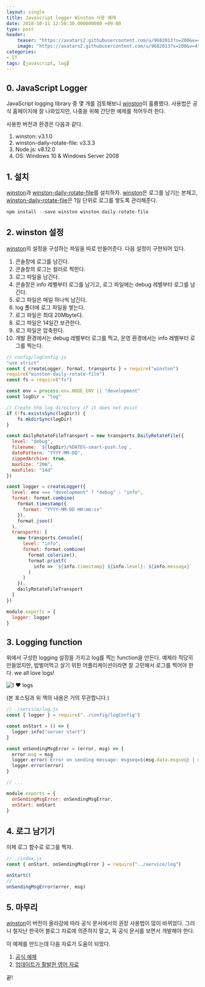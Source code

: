 ```yaml
---
layout: single
title: Javascript logger Winston 사용 예제
date: 2018-10-11 12:50:30.000000000 +09:00
type: post
header:
    teaser: "https://avatars2.githubusercontent.com/u/9682013?s=200&v=4"
    image: "https://avatars2.githubusercontent.com/u/9682013?s=200&v=4"
categories:
- IT
tags: [javascript, log]
---
```


## 0. JavaScript Logger

JavaScript logging library 중 몇 개를 검토해보니 [winston]이 훌륭했다. 사용법은 공식 홈페이지에 잘 나와있지만, 나중을 위해 간단한 예제를 적어두려 한다.

사용한 버전과 환경은 다음과 같다.

1. winston: v3.1.0
1. winston-daily-rotate-file: v3.3.3
1. Node.js: v8.12.0
1. OS: Windows 10 & Windows Server 2008

## 1. 설치

[winston]과 [winston-daily-rotate-file]를 설치하자. [winston]은 로그를 남기는 본체고, [winston-daily-rotate-file]은 1일 단위로 로그를 쌓도록 관리해준다.

```javascript
npm install --save winston winston-daily-rotate-file
```

## 2. winston 설정

[winston]의 설정을 구성하는 파일을 따로 만들어준다. 다음 설정이 구현되어 있다.

1. 콘솔창에 로그를 남긴다.
1. 콘솔창의 로그는 컬러로 찍힌다.
1. 로그 파일을 남긴다.
1. 콘솔창은 info 레벨부터 로그를 남기고, 로그 파일에는 debug 레벨부터 로그를 남긴다.
1. 로그 파일은 매일 하나씩 남긴다.
1. log 폴더에 로그 파일을 쌓는다.
1. 로그 파일은 최대 20Mbyte다.
1. 로그 파일은 14일간 보관한다.
1. 로그 파일은 압축한다.
1. 개발 환경에서는 debug 레벨부터 로그를 찍고, 운영 환경에서는 info 레벨부터 로그를 찍는다.

```javascript
// config/logConfig.js
"use strict"
const { createLogger, format, transports } = require("winston")
require("winston-daily-rotate-file")
const fs = require("fs")

const env = process.env.NODE_ENV || "development"
const logDir = "log"

// Create the log directory if it does not exist
if (!fs.existsSync(logDir)) {
	fs.mkdirSync(logDir)
}

const dailyRotateFileTransport = new transports.DailyRotateFile({
  level: "debug",
  filename: `${logDir}/%DATE%-smart-push.log`,
  datePattern: "YYYY-MM-DD",
  zippedArchive: true,
  maxSize: "20m",
  maxFiles: "14d"
})

const logger = createLogger({
  level: env === "development" ? "debug" : "info",
  format: format.combine(
    format.timestamp({
      format: "YYYY-MM-DD HH:mm:ss"
    }),
    format.json()
  ),
  transports: [
    new transports.Console({
      level: "info",
      format: format.combine(
        format.colorize(),
        format.printf(
          info => `${info.timestamp} ${info.level}: ${info.message}`
        )
      )
    }),
    dailyRotateFileTransport
  ]
})

module.exports = {
  logger: logger
}
```

## 3. Logging function

위에서 구성한 logging 설정을 가지고 log를 찍는 function을 만든다. 예제라 적당히 만들었지만, 밥벌어먹고 살기 위한 어플리케이션이라면 잘 고민해서 로그를 찍어야 한다. we all love logs!

![I ♥ logs](https://i1.wp.com/blog.parse.ly/wp-content/uploads/2014/12/heart_logs.png?w=360&ssl=1)

(본 포스팅과 위 책의 내용은 거의 무관합니다.)

```javascript
// ./service/log.js
const { logger } = require("../config/logConfig")

const onStart = () => {
  logger.info("server start")
}

const onSendingMsgError = (error, msg) => {
  error.msg = msg
  logger.error(`Error on sending message: msgseq=${msg.data.msgseq} | msg=${msg.data.msg}`)
  logger.error(error)
}

// ...

module.exports = {
  onSendingMsgError: onSendingMsgError,
  onStart: onStart
}
```

## 4. 로그 남기기

이제 로그 함수로 로그를 찍자.

```javascript
// ./index.js
const { onStart, onSendingMsgError } = require("../service/log")

onStart()
// ...
onSendingMsgError(error, msg)
```

## 5. 마무리

[winston]이 버전이 올라감에 따라 공식 문서에서의 권장 사용법이 많이 바뀌었다. 그러니 철지난 한국어 블로그 자료에 의존하지 말고, 꼭 공식 문서를 보면서 개발해야 한다. 

이 예제를 만드는데 다음 자료가 도움이 되었다. 

1. [공식 예제](https://github.com/winstonjs/winston/tree/master/examples)
1. [업데이트가 활발한 영어 자료](https://thisdavej.com/using-winston-a-versatile-logging-library-for-node-js/)

끝!

[winston]: https://github.com/winstonjs/winston
[winston-daily-rotate-file]: https://github.com/winstonjs/winston-daily-rotate-file

